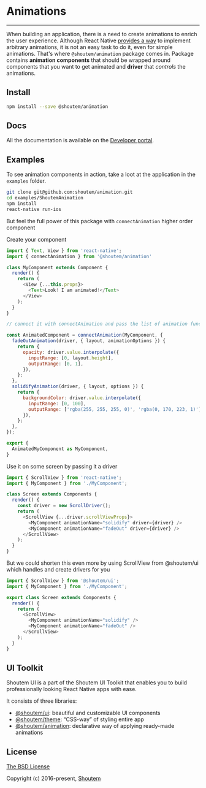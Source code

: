 
# Animations
<hr />

When building an application, there is a need to create animations to enrich the user experience. Although React Native [provides a way](https://facebook.github.io/react-native/docs/animations.html) to implement arbitrary animations, it is not an easy task to do it, even for simple animations. That's where `@shoutem/animation` package comes in. Package contains **animation components** that should be wrapped around components that you want to get animated and **driver** that _controls_ the animations.

## Install

```bash
npm install --save @shoutem/animation
```

## Docs

All the documentation is available on the [Developer portal](http://shoutem.github.io/docs/ui-toolkit/animation/introduction).


## Examples

To see animation components in action, take a loot at the application in the `examples` folder.

```bash
git clone git@github.com:shoutem/animation.git
cd examples/ShoutemAnimation
npm install
react-native run-ios
```

But feel the full power of this package with `connectAnimation` higher order component

Create your component

```javascript
import { Text, View } from 'react-native'; 
import { connectAnimation } from '@shoutem/animation'

class MyComponent extends Component {
  render() {
    return (
      <View {...this.props}>
        <Text>Look! I am animated!</Text>
      </View>
    );
  }
}

// connect it with connectAnimation and pass the list of animation functions

const AnimatedComponent = connectAnimation(MyComponent, {
  fadeOutAnimation(driver, { layout, animationOptions }) {
    return {
      opacity: driver.value.interpolate({
        inputRange: [0, layout.height],
        outputRange: [0, 1],
      }),
    };
  },
  solidifyAnimation(driver, { layout, options }) {
    return {
      backgroundColor: driver.value.interpolate({
        inputRange: [0, 100],
        outputRange: ['rgba(255, 255, 255, 0)', 'rgba(0, 170, 223, 1)'],
      }),
    };
  },
});

export {
  AnimatedMyComponent as MyComponent,
}

```

Use it on some screen by passing it a driver


```javascript
import { ScrollView } from 'react-native';
import { MyComponent } from './MyComponent';

class Screen extends Components {
  render() {
    const driver = new ScrollDriver();
    return (
      <ScrollView {...driver.scrollViewProps}>
        <MyComponent animationName="solidify" driver={driver} />
        <MyComponent animationName="fadeOut" driver={driver} />
      </ScrollView>
    );
  }
}
```

But we could shorten this even more by using ScrollView from @shoutem/ui which handles and create drivers for you

```javascript
import { ScrollView } from '@shoutem/ui';
import { MyComponent } from './MyComponent';

export class Screen extends Components {
  render() {
    return (
      <ScrollView>
        <MyComponent animationName="solidify" />
        <MyComponent animationName="fadeOut" />
      </ScrollView>
    );
  }
}
```

## UI Toolkit

Shoutem UI is a part of the Shoutem UI Toolkit that enables you to build professionally looking React Native apps with ease.  

It consists of three libraries:

- [@shoutem/ui](https://github.com/shoutem/ui): beautiful and customizable UI components
- [@shoutem/theme](https://github.com/shoutem/theme): “CSS-way” of styling entire app 
- [@shoutem/animation](https://github.com/shoutem/animation): declarative way of applying ready-made  animations

## License

[The BSD License](https://opensource.org/licenses/BSD-3-Clause)

Copyright (c) 2016-present, [Shoutem](http://shoutem.github.io)
